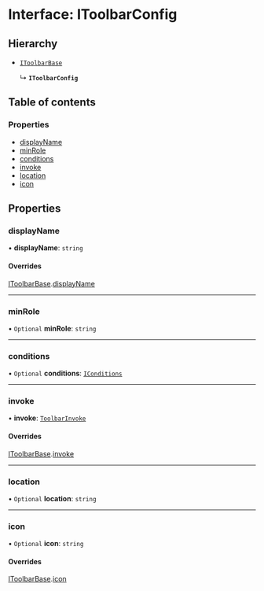 # Interface: IToolbarConfig

## Hierarchy

- [`IToolbarBase`](IToolbarBase.md)

  ↳ **`IToolbarConfig`**

## Table of contents

### Properties

- [displayName](IToolbarConfig.md#displayname)
- [minRole](IToolbarConfig.md#minrole)
- [conditions](IToolbarConfig.md#conditions)
- [invoke](IToolbarConfig.md#invoke)
- [location](IToolbarConfig.md#location)
- [icon](IToolbarConfig.md#icon)

## Properties

### displayName

• **displayName**: `string`

#### Overrides

[IToolbarBase](IToolbarBase.md).[displayName](IToolbarBase.md#displayname)

___

### minRole

• `Optional` **minRole**: `string`

___

### conditions

• `Optional` **conditions**: [`IConditions`](IConditions.md)

___

### invoke

• **invoke**: [`ToolbarInvoke`](ToolbarInvoke.md)

#### Overrides

[IToolbarBase](IToolbarBase.md).[invoke](IToolbarBase.md#invoke)

___

### location

• `Optional` **location**: `string`

___

### icon

• `Optional` **icon**: `string`

#### Overrides

[IToolbarBase](IToolbarBase.md).[icon](IToolbarBase.md#icon)
